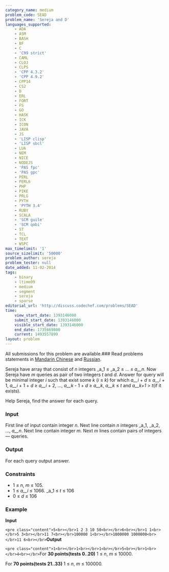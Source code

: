 ```yaml
---
category_name: medium
problem_code: SEAD
problem_name: 'Sereja and D'
languages_supported:
    - ADA
    - ASM
    - BASH
    - BF
    - C
    - 'C99 strict'
    - CAML
    - CLOJ
    - CLPS
    - 'CPP 4.3.2'
    - 'CPP 4.9.2'
    - CPP14
    - CS2
    - D
    - ERL
    - FORT
    - FS
    - GO
    - HASK
    - ICK
    - ICON
    - JAVA
    - JS
    - 'LISP clisp'
    - 'LISP sbcl'
    - LUA
    - NEM
    - NICE
    - NODEJS
    - 'PAS fpc'
    - 'PAS gpc'
    - PERL
    - PERL6
    - PHP
    - PIKE
    - PRLG
    - PYTH
    - 'PYTH 3.4'
    - RUBY
    - SCALA
    - 'SCM guile'
    - 'SCM qobi'
    - ST
    - TCL
    - TEXT
    - WSPC
max_timelimit: '1'
source_sizelimit: '50000'
problem_author: sereja
problem_tester: null
date_added: 11-02-2014
tags:
    - binary
    - ltime09
    - medium
    - segment
    - sereja
    - sparse
editorial_url: 'http://discuss.codechef.com/problems/SEAD'
time:
    view_start_date: 1393146000
    submit_start_date: 1393146000
    visible_start_date: 1393146000
    end_date: 1735669800
    current: 1493557899
layout: problem
---
```

All submissions for this problem are available.###  Read problems statements in [Mandarin Chinese](http://www.codechef.com/download/translated/LTIME09/mandarin/SEAD.pdf) and [Russian](http://www.codechef.com/download/translated/LTIME09/russian/SEAD.pdf).

Sereja have array that consist of _n_ integers _a_1 ≤ _a_2 ≤ ... ≤ _a__n_. Now Sereja have _m_ queries as pair of two integers _t_ and _d_. Answer for query will be minimal integer _i_ such that exist some _k_ (_i_ ≤ _k_) for which _a__i_ + _d_ ≥ _a__i_ + 1, _a__i_ + 1 + _d_ ≥ _a__i_ + 2, ..., _a__k_ - 1 + _d_ ≥ _a__k_, _a__k_ ≤ _t_ and _a__k+1_ > _t_(if it exists).

Help Sereja, find the answer for each query.



### Input





First line of input contain integer _n_. Next line contain _n_ integers _a_1, _a_2, ..., _a__n_. Next line contain integer _m_. Next _m_ lines contain pairs of integers — queries.

### Output





For each query output answer.

### Constraints

- 1 ≤ _n_, _m_ ≤ 105.
- 1 ≤ _a__i_ ≤ 1066. 
   _a_1 ≤ _t_ ≤ 106
- 0 ≤ _d_ ≤ 106

### Example

**Input**

`<pre class="content">5<br></br>1 2 3 10 50<br></br>6<br></br>1 1<br></br>5 3<br></br>11 7<br></br>100000 1<br></br>1000000 1000000<br></br>11 6<br></br>`**Output**

`<pre class="content">1<br></br>1<br></br>1<br></br>5<br></br>1<br></br>4<br></br>`For **30 points(tests 0..20)** 1 ≤ _n_, _m_ ≤ 10000.

For **70 points(tests 21..33)** 1 ≤ _n_, _m_ ≤ 100000.